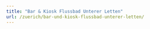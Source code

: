 ```yaml
---
title: "Bar & Kiosk Flussbad Unterer Letten"
url: /zuerich/bar-und-kiosk-flussbad-unterer-letten/
---
```

